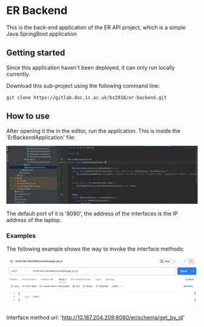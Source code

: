 # ER Backend

This is the back-end application of the ER API project, which is a simple 
Java SpringBoot application

## Getting started

Since this application haven't been deployed, it can only
run locally currently.

Download this sub-project using the following command line:

```
git clone https://gitlab.doc.ic.ac.uk/bz2818/er-backend.git
```

## How to use

After opening it the in the editor, run the application. This is inside the 'ErBackendApplication' file:

![Architecture](images/springApplication.png)

The default port of it is '8080', the address of the interfaces 
is the IP address of the laptop. 

### Examples

The following example shows the way to invoke the interface methods:

![Architecture](images/interface.png)

Interface method url: 'http://10.187.204.209:8080/er/schema/get_by_id'

